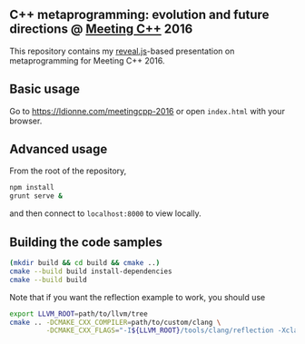 ## C++ metaprogramming: evolution and future directions @ [Meeting C++][] 2016

This repository contains my [reveal.js][]-based presentation on metaprogramming
for Meeting C++ 2016.

## Basic usage
Go to https://ldionne.com/meetingcpp-2016 or open `index.html` with your browser.

## Advanced usage
From the root of the repository,
```sh
npm install
grunt serve &
```

and then connect to `localhost:8000` to view locally.

## Building the code samples

```sh
(mkdir build && cd build && cmake ..)
cmake --build build install-dependencies
cmake --build build
```

Note that if you want the reflection example to work, you should use

```sh
export LLVM_ROOT=path/to/llvm/tree
cmake .. -DCMAKE_CXX_COMPILER=path/to/custom/clang \
         -DCMAKE_CXX_FLAGS="-I${LLVM_ROOT}/tools/clang/reflection -Xclang -freflection"
```

<!-- Links -->
[Meeting C++]: http://meetingcpp.com
[reveal.js]: https://github.com/hakimel/reveal.js
